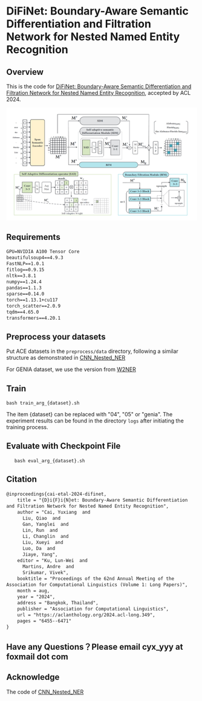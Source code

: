# DiFiNet: Boundary-Aware Semantic Differentiation and Filtration Network for Nested Named Entity Recognition

## Overview

This is the code for [DiFiNet: Boundary-Aware Semantic Differentiation and Filtration Network for Nested Named Entity Recognition](https://openreview.net/forum?id=zAig3Mmy1v), accepted by ACL 2024.

![1703063577738](images/model.png)

## Requirements

```
GPU=NVIDIA A100 Tensor Core
beautifulsoup4==4.9.3
FastNLP==1.0.1
fitlog==0.9.15
nltk==3.8.1
numpy==1.24.4
pandas==1.1.3
sparse==0.14.0
torch==1.13.1+cu117
torch_scatter==2.0.9
tqdm==4.65.0
transformers==4.20.1
```

## Preprocess your datasets
Put ACE datasets in the `preprocess/data` directory, following a similar structure as demonstrated in [CNN_Nested_NER](https://github.com/yhcc/CNN_Nested_NER) 

For GENIA dataset, we use the version from [W2NER](https://github.com/ljynlp/W2NER)

## Train

   ```
   bash train_arg_{dataset}.sh
   ```
The item {dataset} can be replaced with "04", "05" or "genia". The experiment results can be found in the directory `logs` after initiating the training process.

## Evaluate with Checkpoint File

```
   bash eval_arg_{dataset}.sh
```

## Citation
```
@inproceedings{cai-etal-2024-difinet,
    title = "{D}i{F}i{N}et: Boundary-Aware Semantic Differentiation and Filtration Network for Nested Named Entity Recognition",
    author = "Cai, Yuxiang  and
      Liu, Qiao  and
      Gan, Yanglei  and
      Lin, Run  and
      Li, Changlin  and
      Liu, Xueyi  and
      Luo, Da  and
      Jiaye, Yang",
    editor = "Ku, Lun-Wei  and
      Martins, Andre  and
      Srikumar, Vivek",
    booktitle = "Proceedings of the 62nd Annual Meeting of the Association for Computational Linguistics (Volume 1: Long Papers)",
    month = aug,
    year = "2024",
    address = "Bangkok, Thailand",
    publisher = "Association for Computational Linguistics",
    url = "https://aclanthology.org/2024.acl-long.349",
    pages = "6455--6471"
}
```
## Have any Questions？Please email cyx_yyy at foxmail dot com


## Acknowledge
The code of [CNN_Nested_NER](https://github.com/yhcc/CNN_Nested_NER)
